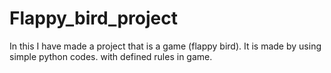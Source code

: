 # Flappy_bird_project
In this I have made a project that is a game (flappy bird).
It is made by using simple python codes.
with defined rules in game.
